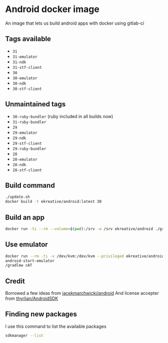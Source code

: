 # Android docker image

An image that lets us build android apps with docker using gitlab-ci

## Tags available

* `31`
* `31-emulator`
* `31-ndk`
* `31-stf-client`
* `30`
* `30-emulator`
* `30-ndk`
* `30-stf-client`

## Unmaintained tags

* `30-ruby-bundler` (ruby included in all builds now)
* `31-ruby-bundler`
* `29`
* `29-emulator`
* `29-ndk`
* `29-stf-client`
* `29-ruby-bundler`
* `28`
* `28-emulator`
* `28-ndk`
* `28-stf-client`

## Build command

```bash
./update.sh
docker build -t ekreative/android:latest 30
```

## Build an app

```bash
docker run -ti --rm --volume=$(pwd):/srv -w /srv ekreative/android ./gradlew assemble
```

## Use emulator

```bash
docker run --rm -ti -v /dev/kvm:/dev/kvm --privileged ekreative/android
android-start-emulator
/gradlew cAT
```

## Credit

Borrowed a few ideas from [jacekmarchwicki/android](https://hub.docker.com/r/jacekmarchwicki/android/)
And license accepter from [thyrlian/AndroidSDK](https://github.com/thyrlian/AndroidSDK/blob/master/android-sdk/license_accepter.sh)

## Finding new packages

I use this command to list the available packages

```bash
sdkmanager --list
```
